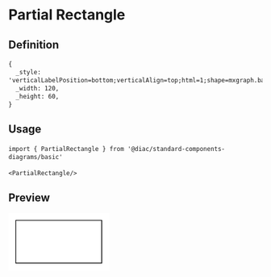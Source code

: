 # Partial Rectangle

## Definition

```
{
  _style: 'verticalLabelPosition=bottom;verticalAlign=top;html=1;shape=mxgraph.basic.rect;fillColor2=none;strokeWidth=1;size=20;indent=5;',
  _width: 120,
  _height: 60,
}
```

## Usage

```
import { PartialRectangle } from '@diac/standard-components-diagrams/basic'

<PartialRectangle/>
```

## Preview

<img src="./partial-rectangle.png" width="200"/>
